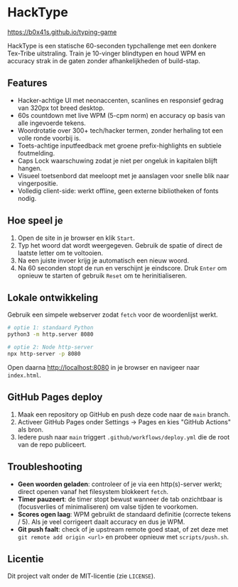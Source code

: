 # HackType

https://b0x41s.github.io/typing-game

HackType is een statische 60-seconden typchallenge met een donkere Tex-Tribe uitstraling. Train je 10-vinger blindtypen en houd WPM en accuracy strak in de gaten zonder afhankelijkheden of build-stap.

## Features
- Hacker-achtige UI met neonaccenten, scanlines en responsief gedrag van 320px tot breed desktop.
- 60s countdown met live WPM (5-cpm norm) en accuracy op basis van alle ingevoerde tekens.
- Woordrotatie over 300+ tech/hacker termen, zonder herhaling tot een volle ronde voorbij is.
- Toets-achtige inputfeedback met groene prefix-highlights en subtiele foutmelding.
- Caps Lock waarschuwing zodat je niet per ongeluk in kapitalen blijft hangen.
- Visueel toetsenbord dat meeloopt met je aanslagen voor snelle blik naar vingerpositie.
- Volledig client-side: werkt offline, geen externe bibliotheken of fonts nodig.

## Hoe speel je
1. Open de site in je browser en klik `Start`.
2. Typ het woord dat wordt weergegeven. Gebruik de spatie of direct de laatste letter om te voltooien.
3. Na een juiste invoer krijg je automatisch een nieuw woord.
4. Na 60 seconden stopt de run en verschijnt je eindscore. Druk `Enter` om opnieuw te starten of gebruik `Reset` om te herinitialiseren.

## Lokale ontwikkeling
Gebruik een simpele webserver zodat `fetch` voor de woordenlijst werkt.

```bash
# optie 1: standaard Python
python3 -m http.server 8080

# optie 2: Node http-server
npx http-server -p 8080
```

Open daarna [http://localhost:8080](http://localhost:8080) in je browser en navigeer naar `index.html`.

## GitHub Pages deploy
1. Maak een repository op GitHub en push deze code naar de `main` branch.
2. Activeer GitHub Pages onder Settings → Pages en kies "GitHub Actions" als bron.
3. Iedere push naar `main` triggert `.github/workflows/deploy.yml` die de root van de repo publiceert.

## Troubleshooting
- **Geen woorden geladen**: controleer of je via een http(s)-server werkt; direct openen vanaf het filesystem blokkeert `fetch`.
- **Timer pauzeert**: de timer stopt bewust wanneer de tab onzichtbaar is (focusverlies of minimaliseren) om valse tijden te voorkomen.
- **Scores ogen laag**: WPM gebruikt de standaard definitie (correcte tekens / 5). Als je veel corrigeert daalt accuracy en dus je WPM.
- **Git push faalt**: check of je upstream remote goed staat, of zet deze met `git remote add origin <url>` en probeer opnieuw met `scripts/push.sh`.

## Licentie
Dit project valt onder de MIT-licentie (zie `LICENSE`).
